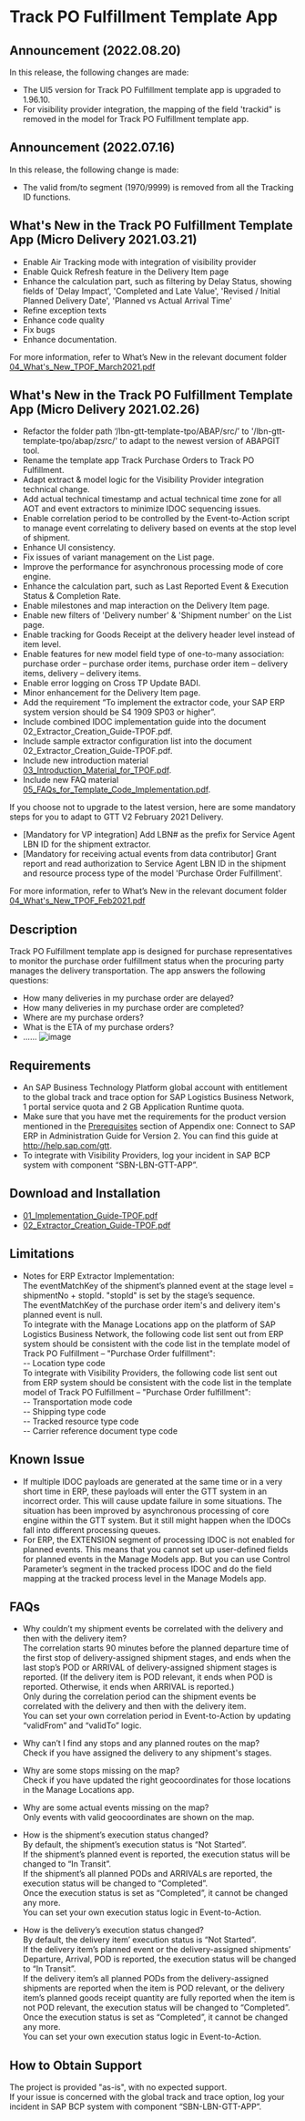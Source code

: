 # Track PO Fulfillment Template App

## Announcement (2022.08.20) 
In this release, the following changes are made: 
* The UI5 version for Track PO Fulfillment template app is upgraded to 1.96.10.
* For visibility provider integration, the mapping of the field 'trackid" is removed in the model for Track PO Fulfillment template app.

## Announcement (2022.07.16) 
In this release, the following change is made: 
* The valid from/to segment (1970/9999) is removed from all the Tracking ID functions.

## What's New in the Track PO Fulfillment Template App (Micro Delivery 2021.03.21)
* Enable Air Tracking mode with integration of visibility provider
* Enable Quick Refresh feature in the Delivery Item page
* Enhance the calculation part, such as filtering by Delay Status, showing fields of 'Delay Impact', 'Completed and Late Value', 'Revised / Initial Planned Delivery Date', 'Planned vs Actual Arrival Time'
* Refine exception texts
* Enhance code quality
* Fix bugs
* Enhance documentation.</br>

For more information, refer to What’s New in the relevant document folder [04_What's_New_TPOF_March2021.pdf](https://github.com/SAP-samples/logistics-business-network-gtt-samples/blob/master/lbn-gtt-template-tpo/Documents/04_What's_New_TPOF_March2021.pdf) </br>

## What's New in the Track PO Fulfillment Template App (Micro Delivery 2021.02.26)
*	Refactor the folder path ‘/lbn-gtt-template-tpo/ABAP/src/’ to '/lbn-gtt-template-tpo/abap/zsrc/' to adapt to the newest version of ABAPGIT tool.
*	Rename the template app Track Purchase Orders to Track PO Fulfillment.
*	Adapt extract & model logic for the Visibility Provider integration technical change.
*	Add actual technical timestamp and actual technical time zone for all AOT and event extractors to minimize IDOC sequencing issues.
* Enable correlation period to be controlled by the Event-to-Action script to manage event correlating to delivery based on events at the stop level of shipment.
* Enhance UI consistency.
* Fix issues of variant management on the List page.
* Improve the performance for asynchronous processing mode of core engine.
* Enhance the calculation part, such as Last Reported Event & Execution Status & Completion Rate.
* Enable milestones and map interaction on the Delivery Item page.
* Enable new filters of 'Delivery number' & 'Shipment number' on the List page.
* Enable tracking for Goods Receipt at the delivery header level instead of item level.
* Enable features for new model field type of one-to-many association: purchase order – purchase order items, purchase order item – delivery items, delivery – delivery items.
* Enable error logging on Cross TP Update BADI.
* Minor enhancement for the Delivery Item page.
*	Add the requirement “To implement the extractor code, your SAP ERP system version should be S4 1909 SP03 or higher”.
* Include combined IDOC implementation guide into the document 02_Extractor_Creation_Guide-TPOF.pdf.
* Include sample extractor configuration list into the document 02_Extractor_Creation_Guide-TPOF.pdf.
* Include new introduction material [03_Introduction_Material_for_TPOF.pdf](https://github.com/SAP-samples/logistics-business-network-gtt-samples/blob/master/lbn-gtt-template-tpo/Documents/03_Introduction_Material_for_TPOF.pdf).
* Include new FAQ material [05_FAQs_for_Template_Code_Implementation.pdf](https://github.com/SAP-samples/logistics-business-network-gtt-samples/blob/master/lbn-gtt-template-tpo/Documents/05_FAQs_for_Template_Code_Implementation.pdf).</br>

If you choose not to upgrade to the latest version, here are some mandatory steps for you to adapt to GTT V2 February 2021 Delivery.</br>
*	[Mandatory for VP integration] Add LBN# as the prefix for Service Agent LBN ID for the shipment extractor.
*	[Mandatory for receiving actual events from data contributor] Grant report and read authorization to Service Agent LBN ID in the shipment and resource process type of the model 'Purchase Order Fulfillment'.</br>

For more information, refer to What’s New in the relevant document folder [04_What's_New_TPOF_Feb2021.pdf](https://github.com/SAP-samples/logistics-business-network-gtt-samples/blob/master/lbn-gtt-template-tpo/Documents/04_What's_New_TPOF_Feb2021.pdf) </br>


## Description
Track PO Fulfillment template app is designed for purchase representatives to monitor the purchase order fulfillment status when the procuring party manages the delivery transportation. The app answers the following questions:
* How many deliveries in my purchase order are delayed?
* How many deliveries in my purchase order are completed?
* Where are my purchase orders?
* What is the ETA of my purchase orders?
* ……
![image](https://github.com/SAP-samples/logistics-business-network-gtt-samples/blob/master/lbn-gtt-template-tpo/Documents/screenshot.png)

## Requirements
* An SAP Business Technology Platform global account with entitlement to the global track and trace option for SAP Logistics Business Network, 1 portal service quota and 2 GB Application Runtime quota.
* Make sure that you have met the requirements for the product version mentioned in the [Prerequisites](https://help.sap.com/docs/SAP_LBN_GTT_OPTION/d0802f41861a4f81a3610d873fdcf148/c9f7baf5f6e14be4ba9045786961de14.html) section of Appendix one: Connect to SAP ERP in Administration Guide for Version 2. You can find this guide at http://help.sap.com/gtt. 
* To integrate with Visibility Providers, log your incident in SAP BCP system with component “SBN-LBN-GTT-APP”.

## Download and Installation
* [01_Implementation_Guide-TPOF.pdf](https://github.com/SAP-samples/logistics-business-network-gtt-samples/blob/master/lbn-gtt-template-tpo/Documents/01_Implementation_Guide-TPOF.pdf) 
* [02_Extractor_Creation_Guide-TPOF.pdf](https://github.com/SAP-samples/logistics-business-network-gtt-samples/blob/master/lbn-gtt-template-tpo/Documents/02_Extractor_Creation_Guide-TPOF.pdf)

## Limitations
* Notes for ERP Extractor Implementation:</br>
The eventMatchKey of the shipment’s planned event at the stage level = shipmentNo + stopId. "stopId" is set by the stage’s sequence.</br>
The eventMatchKey of the purchase order item's and delivery item's planned event is null.</br>
To integrate with the Manage Locations app on the platform of SAP Logistics Business Network, the following code list sent out from ERP system should be consistent with the code list in the template model of Track PO Fulfillment – "Purchase Order fulfillment":</br>
  -- Location type code</br>
To integrate with Visibility Providers, the following code list sent out from ERP system should be consistent with the code list in the template model of Track PO Fulfillment – "Purchase Order fulfillment":</br>
  -- Transportation mode code</br>
  -- Shipping type code</br>
  -- Tracked resource type code</br>
  -- Carrier reference document type code</br>

## Known Issue
* If multiple IDOC payloads are generated at the same time or in a very short time in ERP, these payloads will enter the GTT system in an incorrect order. This will cause update failure in some situations. The situation has been improved by asynchronous processing of core engine within the GTT system. But it still might happen when the IDOCs fall into different processing queues.
* For ERP, the EXTENSION segment of processing IDOC is not enabled for planned events. This means that you cannot set up user-defined fields for planned events in the Manage Models app. But you can use Control Parameter’s segment in the tracked process IDOC and do the field mapping at the tracked process level in the Manage Models app.

## FAQs
* Why couldn’t my shipment events be correlated with the delivery and then with the delivery item?</br>
The correlation starts 90 minutes before the planned departure time of the first stop of delivery-assigned shipment stages, and ends when the last stop’s POD or ARRIVAL of delivery-assigned shipment stages is reported. (If the delivery item is POD relevant, it ends when POD is reported. Otherwise, it ends when ARRIVAL is reported.)</br>
Only during the correlation period can the shipment events be correlated with the delivery and then with the delivery item.</br>
You can set your own correlation period in Event-to-Action by updating “validFrom” and “validTo” logic.</br>

* Why can’t I find any stops and any planned routes on the map?</br>
Check if you have assigned the delivery to any shipment's stages.</br>

* Why are some stops missing on the map?</br>
Check if you have updated the right geocoordinates for those locations in the Manage Locations app.</br>

* Why are some actual events missing on the map?</br>
Only events with valid geocoordinates are shown on the map.</br>

* How is the shipment’s execution status changed?</br>
By default, the shipment’s execution status is “Not Started”.</br>
If the shipment’s planned event is reported, the execution status will be changed to “In Transit”.</br>
If the shipment’s all planned PODs and ARRIVALs are reported, the execution status will be changed to “Completed”.</br>
Once the execution status is set as “Completed”, it cannot be changed any more.</br>
You can set your own execution status logic in Event-to-Action.</br>

* How is the delivery’s execution status changed?</br>
By default, the delivery item’ execution status is “Not Started”.</br>
If the delivery item’s planned event or the delivery-assigned shipments’ Departure, Arrival, POD is reported, the execution status will be changed to “In Transit”.</br>
If the delivery item’s all planned PODs from the delivery-assigned shipments are reported when the item is POD relevant, or the delivery item’s planned goods receipt quantity are fully reported when the item is not POD relevant, the execution status will be changed to “Completed”. </br>
Once the execution status is set as “Completed”, it cannot be changed any more. </br>
You can set your own execution status logic in Event-to-Action. </br>
 
## How to Obtain Support
The project is provided "as-is", with no expected support. </br>
If your issue is concerned with the global track and trace option, log your incident in SAP BCP system with component “SBN-LBN-GTT-APP”.</br>
